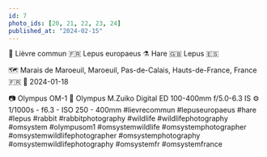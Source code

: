 ```yaml
---
id: 7
photo_ids: [20, 21, 22, 23, 24]
published_at: "2024-02-15"
---
```

🐇 
Lièvre commun 🇫🇷
Lepus europaeus ⚗️
Hare 🇬🇧
Lepus 🇪🇸

🗺️ Marais de Maroeuil, Maroeuil, Pas-de-Calais, Hauts-de-France, France 🇫🇷
📅 2024-01-18

📷 Olympus OM-1
🔭 Olympus M.Zuiko Digital ED 100-400mm f/5.0-6.3 IS
⚙️ 1/1000s - f6.3 - ISO 250 - 400mm
#lievrecommun #lepuseuropaeus #hare #lepus #rabbit #rabbitphotography #wildlife #wildlifephotography #omsystem #olympusom1 #omsystemwildlife #omsystemphotographer #omsystemwildlifephotographer #omsystemphotography #omsystemwildlifephotography #omsystemfr #omsystemfrance